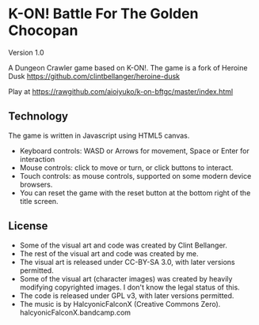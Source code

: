 # K-ON! Battle For The Golden Chocopan

Version 1.0

A Dungeon Crawler game based on K-ON!. 
The game is a fork of Heroine Dusk https://github.com/clintbellanger/heroine-dusk‎

Play at https://rawgithub.com/aioiyuko/k-on-bftgc/master/index.html

## Technology

The game is written in Javascript using HTML5 canvas.

* Keyboard controls: WASD or Arrows for movement, Space or Enter for interaction
* Mouse controls: click to move or turn, or click buttons to interact.
* Touch controls: as mouse controls, supported on some modern device browsers.
* You can reset the game with the reset button at the bottom right of the title screen.

## License

* Some of the visual art and code was created by Clint Bellanger.
* The rest of the visual art and code was created by me.
* The visual art is released under CC-BY-SA 3.0, with later versions permitted.
* Some of the visual art (character images) was created by heavily modifying copyrighted images. I don't know the legal status of this.
* The code is released under GPL v3, with later versions permitted.
* The music is by HalcyonicFalconX (Creative Commons Zero). halcyonicFalconX.bandcamp.com
